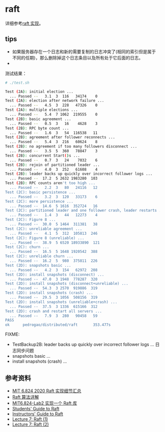 # raft

详细参考[raft 实现](../../notes/%E8%B0%88%E8%B0%88%20Raft%20%E5%88%86%E5%B8%83%E5%BC%8F%E5%85%B1%E8%AF%86%E6%80%A7%E7%AE%97%E6%B3%95%E7%9A%84%E5%AE%9E%E7%8E%B0.md)。

## tips

- 如果服务器存在一个日志和新的需要复制的日志冲突了(相同的索引但是属于不同的任期)，那么删除掉这个日志条目以及所有处于它后面的日志。
-

测试结果：

```sh
# ./test.sh

Test (2A): initial election ...
  ... Passed --   3.1  3  116   34174    0
Test (2A): election after network failure ...
  ... Passed --   4.5  3  228   47326    0
Test (2A): multiple elections ...
  ... Passed --   5.4  7 1062  219555    0
Test (2B): basic agreement ...
  ... Passed --   0.5  3   16    4628    3
Test (2B): RPC byte count ...
  ... Passed --   1.6  3   54  116538   11
Test (2B): agreement after follower reconnects ...
  ... Passed --   5.4  3  216   60624    8
Test (2B): no agreement if too many followers disconnect ...
  ... Passed --   3.5  5  360   78847    3
Test (2B): concurrent Start()s ...
  ... Passed --   0.7  3   24    7032    6
Test (2B): rejoin of partitioned leader ...
  ... Passed --   4.0  3  252   61608    4
Test (2B): leader backs up quickly over incorrect follower logs ...
  ... Passed --  17.2  5 2632 1983280  103
Test (2B): RPC counts aren't too high ...
  ... Passed --   2.2  3   80   24116   12
Test (2C): basic persistence ...
  ... Passed --   3.2  3  120   33173    6
Test (2C): more persistence ...
  ... Passed --  14.6  5 1616  352724   16
Test (2C): partitioned leader and one follower crash, leader restarts ...
  ... Passed --   1.4  3   44   12273    4
Test (2C): Figure 8 ...
  ... Passed --  30.0  5 1464  311381   38
Test (2C): unreliable agreement ...
  ... Passed --   4.1  5  312  105813  246
Test (2C): Figure 8 (unreliable) ...
  ... Passed --  38.9  5 6520 18933890  121
Test (2C): churn ...
  ... Passed --  16.5  5 1648 1920542  388
Test (2C): unreliable churn ...
  ... Passed --  16.2  5  980  375811  226
Test (2D): snapshots basic ...
  ... Passed --   4.2  3  154   62972  208
Test (2D): install snapshots (disconnect) ...
  ... Passed --  47.0  3 1948  778287  320
Test (2D): install snapshots (disconnect+unreliable) ...
  ... Passed --  54.3  3 2570  919886  319
Test (2D): install snapshots (crash) ...
  ... Passed --  29.5  3 1056  508156  319
Test (2D): install snapshots (unreliable+crash) ...
  ... Passed --  37.5  3 1336  615166  312
Test (2D): crash and restart all servers ...
  ... Passed --   7.9  3  280   90458   59
PASS
ok      pedrogao/distributed/raft       353.477s
```

FIXME:

- TestBackup2B: leader backs up quickly over incorrect follower logs ... 日志同步问题
- snapshots basic ...
- install snapshots (crash) ...

## 参考资料

- [MIT 6.824 2020 Raft 实现细节汇总](https://zhuanlan.zhihu.com/p/103849249)
- [Raft 算法详解](https://zhuanlan.zhihu.com/p/32052223)
- [MIT6.824-Lab2 实现一个 Raft 库](https://zhuanlan.zhihu.com/p/524341057)
- [Students' Guide to Raft](https://thesquareplanet.com/blog/students-guide-to-raft/)
- [Instructors' Guide to Raft](https://thesquareplanet.com/blog/instructors-guide-to-raft/)
- [Lecture 7: Raft (1)](https://pdos.csail.mit.edu/6.824/notes/l-raft.txt)
- [Lecture 7: Raft (2)](https://pdos.csail.mit.edu/6.824/notes/l-raft2.txt)
